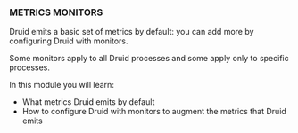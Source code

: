 ### METRICS MONITORS

Druid emits a basic set of metrics by default: you can add more by configuring Druid with monitors.

Some monitors apply to all Druid processes and some apply only to specific processes.

In this module you will learn:

- What metrics Druid emits by default
- How to configure Druid with monitors to augment the metrics that Druid emits
